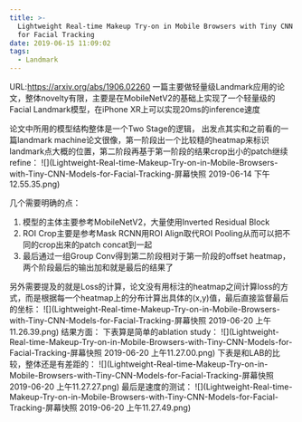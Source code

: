 ```yaml
---
title: >-
  Lightweight Real-time Makeup Try-on in Mobile Browsers with Tiny CNN Models
  for Facial Tracking
date: 2019-06-15 11:09:02
tags:
  - Landmark
---
```

URL:https://arxiv.org/abs/1906.02260
一篇主要做轻量级Landmark应用的论文，整体novelty有限，主要是在MobileNetV2的基础上实现了一个轻量级的Facial Landmark模型，在iPhone XR上可以实现20ms的inference速度

论文中所用的模型结构整体是一个Two Stage的逻辑， 出发点其实和之前看的一篇landmark machine论文很像，第一阶段出一个比较糙的heatmap来标识landmark点大概的位置，第二阶段再基于第一阶段的结果crop出小的patch继续refine：
![](Lightweight-Real-time-Makeup-Try-on-in-Mobile-Browsers-with-Tiny-CNN-Models-for-Facial-Tracking-屏幕快照 2019-06-14 下午12.55.35.png)

几个需要明确的点：
1. 模型的主体主要参考MobileNetV2，大量使用Inverted Residual Block
2. ROI Crop主要是参考Mask RCNN用ROI Align取代ROI Pooling从而可以把不同的crop出来的patch concat到一起
3. 最后通过一组Group Conv得到第二阶段相对于第一阶段的offset heatmap，两个阶段最后的输出加和就是最后的结果了

另外需要提及的就是Loss的计算，论文没有用标注的heatmap之间计算loss的方式，而是根据每一个heatmap上的分布计算出具体的(x,y)值，最后直接监督最后的坐标：
![](Lightweight-Real-time-Makeup-Try-on-in-Mobile-Browsers-with-Tiny-CNN-Models-for-Facial-Tracking-屏幕快照 2019-06-20 上午11.26.39.png)
结果方面：
下表算是简单的ablation study：
![](Lightweight-Real-time-Makeup-Try-on-in-Mobile-Browsers-with-Tiny-CNN-Models-for-Facial-Tracking-屏幕快照 2019-06-20 上午11.27.00.png)
下表是和LAB的比较，整体还是有差距的：
![](Lightweight-Real-time-Makeup-Try-on-in-Mobile-Browsers-with-Tiny-CNN-Models-for-Facial-Tracking-屏幕快照 2019-06-20 上午11.27.27.png)
最后是速度的测试：
![](Lightweight-Real-time-Makeup-Try-on-in-Mobile-Browsers-with-Tiny-CNN-Models-for-Facial-Tracking-屏幕快照 2019-06-20 上午11.27.49.png)

